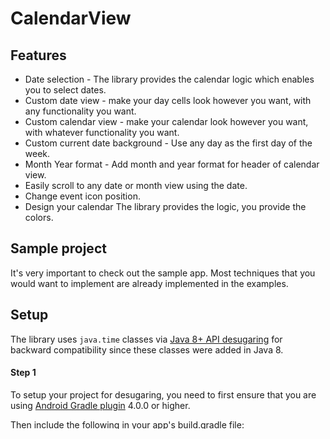 # CalendarView


## Features

- Date selection - The library provides the calendar logic which enables you to select dates.
- Custom date view - make your day cells look however you want, with any functionality you want.
- Custom calendar view - make your calendar look however you want, with whatever functionality you want.
- Custom current date background - Use any day as the first day of the week.
- Month Year format - Add month and year format for header of calendar view.
- Easily scroll to any date or month view using the date.
- Change event icon position.
- Design your calendar The library provides the logic, you provide the colors.

## Sample project

It's very important to check out the sample app. Most techniques that you would want to implement are already implemented in the examples.


## Setup

The library uses `java.time` classes via [Java 8+ API desugaring](https://developer.android.com/studio/write/java8-support#library-desugaring) for backward compatibility since these classes were added in Java 8.

#### Step 1

To setup your project for desugaring, you need to first ensure that you are using [Android Gradle plugin](https://developer.android.com/studio/releases/gradle-plugin#updating-plugin) 4.0.0 or higher.

Then include the following in your app's build.gradle file:

```groovy
  compileOptions {
    // Flag to enable support for the new language APIs
    coreLibraryDesugaringEnabled true
    // Sets Java compatibility to Java 8
    sourceCompatibility JavaVersion.VERSION_1_8
    targetCompatibility JavaVersion.VERSION_1_8
  }

```

#### Step 2

Add calendarlibrary module to your project.

Add the calendarlibrary to your project level `settings.gradle`:

include ':calendarlibrary'

Add CalendarView to your app `build.gradle`:

dependencies {
      implementation project(":calendarlibrary")
}

## Usage

#### Step 1

Add CalendarView to your XML like any other view.
See all available [attributes](#attributes).

```xml
 <com.gwl.calendar.CalendarView
        android:id="@+id/calendarView"
        android:layout_width="match_parent"
        android:layout_height="wrap_content"
        android:layout_marginTop="@dimen/_12dp"
        app:layout_constraintEnd_toEndOf="parent"
        app:layout_constraintStart_toStartOf="parent"
        app:layout_constraintTop_toTopOf="parent"
        calendarNS:dateFormat="MMMM yyyy"
        calendarNS:colorMonth="@color/blue"
        calendarNS:colorDays="@color/blue"
        calendarNS:colorDates="@color/dark_gray"
        calendarNS:disableColorDates="@color/light_gray"
        calendarNS:selectedColorDates="@color/white"
        calendarNS:currentDateBackgroundImg="@drawable/reminder"
        calendarNS:eventImageDrawable="@drawable/circle_red_dot"
        calendarNS:eventIconPosition="RIGHT"
        />
```

#### Step 2

Setup the calendar view in your Fragment or Activity:

```kotlin
val calendarView = findViewById<CalendarView>(R.id.calendarView)
CalendarConfig(this, calendarView)
            .setDatesColor(ContextCompat.getColor(this, R.color.dark_gray))
            .setDaysColor(ContextCompat.getColor(this, R.color.blue))
            .setDisabledDatesColor(ContextCompat.getColor(this, R.color.light_gray))
            .setMonthHeaderColor(ContextCompat.getColor(this, R.color.blue))
            .setSelectedDatesColor(ContextCompat.getColor(this, R.color.white))
            .setCurrentDateBackgroundImage(ContextCompat.getDrawable(this, R.drawable.ic_redright_arrow))
            .setEventImageDrawable(ContextCompat.getDrawable(this, R.drawable.circle_red_dot))
            .setEventIconPosition(CalendarConfig.EventIconPosition.TOP_RIGHT)
            .build()
```
Add events: 
```kotlin
var date = mutableListOf<Date>()
        date.add(Calendar.getInstance().time)
        calendarView.setEvents(date)
        calendarView.updateCalendar()
```
Disable Next Future Date:
```kotlin
       calendarView.isDisableNextfutureDate(true)
```

Get selected dates : 
```kotlin
calendarView.getSelectedDates()
```

### Attributes

#### XML

- **dateFormat**: The xml resource that is inflated and used to date format on header.

- **colorMonth** : The xml resource that is inflated and used to change month color on header.

- **colorDays** : The xml resource that is inflated and used to color of weekdays.

- **colorDates** : The xml resource that is inflated and used to color of dates.

- **disableColorDates** : The xml resource that is inflated and used to color of disable old dates from current date.

- **selectedColorDates** : The xml resource that is inflated and used to color of selected date.

- **currentDateBackgroundImg** : The xml resource that is inflated and used to give background of current date.

- **eventIconPosition** : The xml resource that is inflated and used to give position of event icon.

- **eventImageDrawable** : The xml resource that is inflated and used to drawable of event icon.
